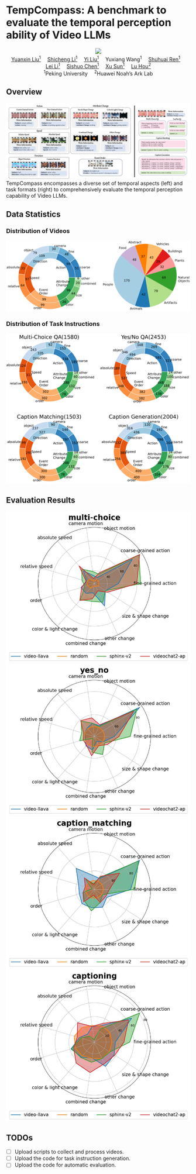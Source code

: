 # TempCompass: A benchmark to evaluate the temporal perception ability of Video LLMs
<div align="center">
    <a href='https://arxiv.org/abs/2403.00476'><img src='https://img.shields.io/badge/ArXiv-2311.01813-red'></a>
</div>

<div>
<div align="center">
    <a href='https://llyx97.github.io/' target='_blank'>Yuanxin Liu<sup>1</sup></a>&emsp;
    <a href='https://lscpku.github.io/' target='_blank'>Shicheng Li<sup>1</sup></a>&emsp;
    <a href='https://liuyi-pku.github.io/' target='_blank'>Yi Liu<sup>1</sup></a>&emsp;
    Yuxiang Wang<sup>1</sup>&emsp;
    <a href='https://renshuhuai-andy.github.io/' target='_blank'>Shuhuai Ren<sup>1</sup></a>&emsp;
    </br>
    <a href='https://leili.site/' target='_blank'>Lei Li<sup>1</sup></a>&emsp;
    <a href='https://pkucss.github.io/' target='_blank'>Sishuo Chen<sup>1</sup></a>&emsp;
    <a href='https://xusun.org/' target='_blank'>Xu Sun<sup>1</sup></a>&emsp;
    <a href='https://houlu369.github.io/' target='_blank'>Lu Hou<sup>2</sup></a>
</div>
<div>
<div align="center">
    <sup>1</sup>Peking University&emsp;
    <sup>2</sup>Huawei Noah’s Ark Lab
    
</div>

## Overview
![](./assets/overview.png)
TempCompass encompasses a diverse set of temporal aspects (left) and task formats (right) to comprehensively evaluate the temporal perception capability of Video LLMs.

## Data Statistics
### Distribution of Videos
![](./assets/dist_video.jpg)
### Distribution of Task Instructions
![](./assets/dist_instruction.jpg)

## Evaluation Results
![](./assets/multi-choice.jpg)
![](./assets/yes_no.jpg)
![](./assets/caption_matching.jpg)
![](./assets/captioning.jpg)

## TODOs
- [ ] Upload scripts to collect and process videos.
- [ ] Upload the code for task instruction generation.
- [ ] Upload the code for automatic evaluation.

